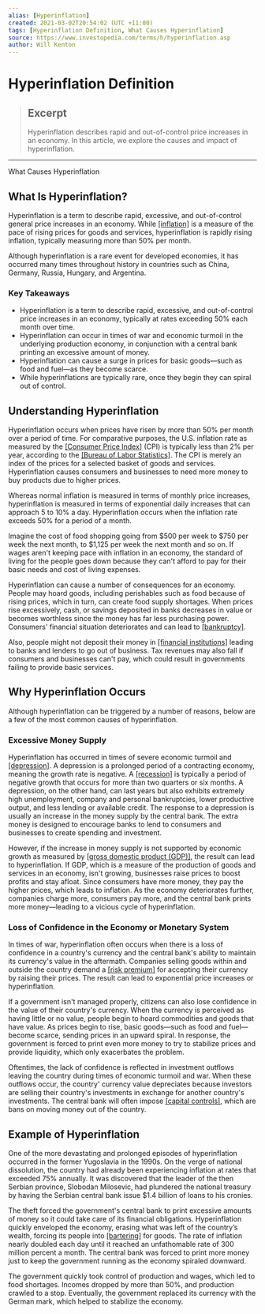 ```yaml
---
alias: [Hyperinflation]
created: 2021-03-02T20:54:02 (UTC +11:00)
tags: [Hyperinflation Definition, What Causes Hyperinflation]
source: https://www.investopedia.com/terms/h/hyperinflation.asp
author: Will Kenton
---
```


# Hyperinflation Definition

> ## Excerpt
> Hyperinflation describes rapid and out-of-control price increases in an economy. In this article, we explore the causes and impact of hyperinflation.

---

What Causes Hyperinflation
## What Is Hyperinflation?

Hyperinflation is a term to describe rapid, excessive, and out-of-control general price increases in an economy. While [[inflation]](https://www.investopedia.com/terms/i/inflation.asp) is a measure of the pace of rising prices for goods and services, hyperinflation is rapidly rising inflation, typically measuring more than 50% per month.

Although hyperinflation is a rare event for developed economies, it has occurred many times throughout history in countries such as China, Germany, Russia, Hungary, and Argentina.

### Key Takeaways

-   Hyperinflation is a term to describe rapid, excessive, and out-of-control price increases in an economy, typically at rates exceeding 50% each month over time.
-   Hyperinflation can occur in times of war and economic turmoil in the underlying production economy, in conjunction with a central bank printing an excessive amount of money.
-   Hyperinflation can cause a surge in prices for basic goods—such as food and fuel—as they become scarce.
-   While hyperinflations are typically rare, once they begin they can spiral out of control.

## Understanding Hyperinflation

Hyperinflation occurs when prices have risen by more than 50% per month over a period of time. For comparative purposes, the U.S. inflation rate as measured by the [[Consumer Price Index]](https://www.investopedia.com/terms/c/consumerpriceindex.asp) (CPI) is typically less than 2% per year, according to the [[Bureau of Labor Statistics]](https://www.investopedia.com/terms/b/bls.asp). The CPI is merely an index of the prices for a selected basket of goods and services. Hyperinflation causes consumers and businesses to need more money to buy products due to higher prices.

Whereas normal inflation is measured in terms of monthly price increases, hyperinflation is measured in terms of exponential daily increases that can approach 5 to 10% a day. Hyperinflation occurs when the inflation rate exceeds 50% for a period of a month.

Imagine the cost of food shopping going from $500 per week to $750 per week the next month, to $1,125 per week the next month and so on. If wages aren't keeping pace with inflation in an economy, the standard of living for the people goes down because they can't afford to pay for their basic needs and cost of living expenses.

Hyperinflation can cause a number of consequences for an economy. People may hoard goods, including perishables such as food because of rising prices, which in turn, can create food supply shortages. When prices rise excessively, cash, or savings deposited in banks decreases in value or becomes worthless since the money has far less purchasing power. Consumers' financial situation deteriorates and can lead to [[bankruptcy]](https://www.investopedia.com/terms/b/bankruptcy.asp).

Also, people might not deposit their money in [[financial institutions]](https://www.investopedia.com/terms/f/financialinstitution.asp) leading to banks and lenders to go out of business. Tax revenues may also fall if consumers and businesses can't pay, which could result in governments failing to provide basic services.

## Why Hyperinflation Occurs

Although hyperinflation can be triggered by a number of reasons, below are a few of the most common causes of hyperinflation.

### Excessive Money Supply

Hyperinflation has occurred in times of severe economic turmoil and [[depression]](https://www.investopedia.com/terms/d/depression.asp). A depression is a prolonged period of a contracting economy, meaning the growth rate is negative. A [[recession]](https://www.investopedia.com/terms/r/recession.asp) is typically a period of negative growth that occurs for more than two quarters or six months. A depression, on the other hand, can last years but also exhibits extremely high unemployment, company and personal bankruptcies, lower productive output, and less lending or available credit. The response to a depression is usually an increase in the money supply by the central bank. The extra money is designed to encourage banks to lend to consumers and businesses to create spending and investment.

However, if the increase in money supply is not supported by economic growth as measured by [[gross domestic product (GDP)]](https://www.investopedia.com/terms/g/gdp.asp), the result can lead to hyperinflation. If GDP, which is a measure of the production of goods and services in an economy, isn't growing, businesses raise prices to boost profits and stay afloat. Since consumers have more money, they pay the higher prices, which leads to inflation. As the economy deteriorates further, companies charge more, consumers pay more, and the central bank prints more money—leading to a vicious cycle of hyperinflation.

### Loss of Confidence in the Economy or Monetary System

In times of war, hyperinflation often occurs when there is a loss of confidence in a country's currency and the central bank's ability to maintain its currency's value in the aftermath. Companies selling goods within and outside the country demand a [[risk premium]](https://www.investopedia.com/terms/r/riskpremium.asp) for accepting their currency by raising their prices. The result can lead to exponential price increases or hyperinflation.

If a government isn't managed properly, citizens can also lose confidence in the value of their country's currency. When the currency is perceived as having little or no value, people begin to hoard commodities and goods that have value. As prices begin to rise, basic goods—such as food and fuel—become scarce, sending prices in an upward spiral. In response, the government is forced to print even more money to try to stabilize prices and provide liquidity, which only exacerbates the problem.

Oftentimes, the lack of confidence is reflected in investment outflows leaving the country during times of economic turmoil and war. When these outflows occur, the country' currency value depreciates because investors are selling their country's investments in exchange for another country's investments. The central bank will often impose [[capital controls]](https://www.investopedia.com/terms/c/capital_conrol.asp), which are bans on moving money out of the country.

## Example of Hyperinflation

One of the more devastating and prolonged episodes of hyperinflation occurred in the former Yugoslavia in the 1990s. On the verge of national dissolution, the country had already been experiencing inflation at rates that exceeded 75% annually. It was discovered that the leader of the then Serbian province, Slobodan Milosevic, had plundered the national treasury by having the Serbian central bank issue $1.4 billion of loans to his cronies.

The theft forced the government's central bank to print excessive amounts of money so it could take care of its financial obligations. Hyperinflation quickly enveloped the economy, erasing what was left of the country’s wealth, forcing its people into [[bartering]](https://www.investopedia.com/terms/b/barter.asp) for goods. The rate of inflation nearly doubled each day until it reached an unfathomable rate of 300 million percent a month. The central bank was forced to print more money just to keep the government running as the economy spiraled downward.

The government quickly took control of production and wages, which led to food shortages. Incomes dropped by more than 50%, and production crawled to a stop. Eventually, the government replaced its currency with the German mark, which helped to stabilize the economy.
